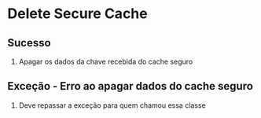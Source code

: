 # Delete Secure Cache

## Sucesso
1. Apagar os dados da chave recebida do cache seguro

## Exceção - Erro ao apagar dados do cache seguro
1. Deve repassar a exceção para quem chamou essa classe